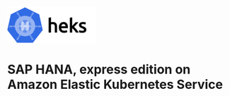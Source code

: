 [![heks logo](https://github.com/cloudsapiens/heks/blob/main/rsz_heks.png)](https://github.com/cloudsapiens/heks)

# SAP HANA, express edition on Amazon Elastic Kubernetes Service


